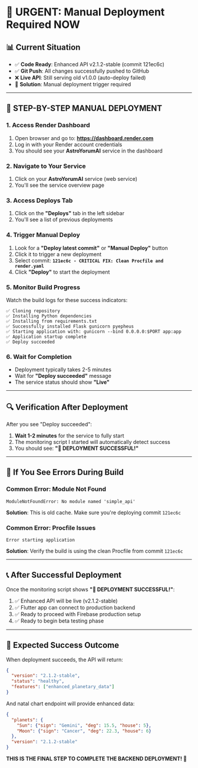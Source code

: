 # 🚨 URGENT: Manual Deployment Required NOW

## 📊 Current Situation
- ✅ **Code Ready**: Enhanced API v2.1.2-stable (commit 121ec6c)
- ✅ **Git Push**: All changes successfully pushed to GitHub
- ❌ **Live API**: Still serving old v1.0.0 (auto-deploy failed)
- 🎯 **Solution**: Manual deployment trigger required

---

## 🎯 STEP-BY-STEP MANUAL DEPLOYMENT

### 1. Access Render Dashboard
1. Open browser and go to: **https://dashboard.render.com**
2. Log in with your Render account credentials
3. You should see your **AstroYorumAI** service in the dashboard

### 2. Navigate to Your Service
1. Click on your **AstroYorumAI** service (web service)
2. You'll see the service overview page

### 3. Access Deploys Tab
1. Click on the **"Deploys"** tab in the left sidebar
2. You'll see a list of previous deployments

### 4. Trigger Manual Deploy
1. Look for a **"Deploy latest commit"** or **"Manual Deploy"** button
2. Click it to trigger a new deployment
3. Select commit: **`121ec6c - CRITICAL FIX: Clean Procfile and render.yaml`**
4. Click **"Deploy"** to start the deployment

### 5. Monitor Build Progress
Watch the build logs for these success indicators:
```
✅ Cloning repository
✅ Installing Python dependencies
✅ Installing from requirements.txt
✅ Successfully installed Flask gunicorn pyepheus
✅ Starting application with: gunicorn --bind 0.0.0.0:$PORT app:app
✅ Application startup complete
✅ Deploy succeeded
```

### 6. Wait for Completion
- Deployment typically takes 2-5 minutes
- Wait for **"Deploy succeeded"** message
- The service status should show **"Live"**

---

## 🔍 Verification After Deployment

After you see "Deploy succeeded":

1. **Wait 1-2 minutes** for the service to fully start
2. The monitoring script I started will automatically detect success
3. You should see: **"🎉 DEPLOYMENT SUCCESSFUL!"**

---

## 🚨 If You See Errors During Build

### Common Error: Module Not Found
```
ModuleNotFoundError: No module named 'simple_api'
```
**Solution**: This is old cache. Make sure you're deploying commit `121ec6c`

### Common Error: Procfile Issues
```
Error starting application
```
**Solution**: Verify the build is using the clean Procfile from commit `121ec6c`

---

## 📞 After Successful Deployment

Once the monitoring script shows **"🎉 DEPLOYMENT SUCCESSFUL!"**:

1. ✅ Enhanced API will be live (v2.1.2-stable)
2. ✅ Flutter app can connect to production backend
3. ✅ Ready to proceed with Firebase production setup
4. ✅ Ready to begin beta testing phase

---

## 🎯 Expected Success Outcome

When deployment succeeds, the API will return:
```json
{
  "version": "2.1.2-stable",
  "status": "healthy",
  "features": ["enhanced_planetary_data"]
}
```

And natal chart endpoint will provide enhanced data:
```json
{
  "planets": {
    "Sun": {"sign": "Gemini", "deg": 15.5, "house": 5},
    "Moon": {"sign": "Cancer", "deg": 22.3, "house": 6}
  },
  "version": "2.1.2-stable"
}
```

**THIS IS THE FINAL STEP TO COMPLETE THE BACKEND DEPLOYMENT! 🚀**
